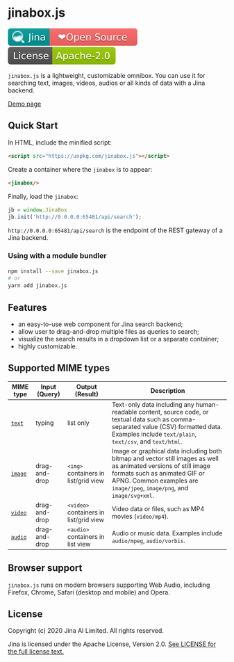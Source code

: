 # jinabox.js

[![Jina](https://github.com/jina-ai/jina/blob/master/.github/badges/jina-badge.svg?raw=true  "We fully commit to open-source")](https://jina.ai)
[![Jina Box](https://github.com/jina-ai/jina/blob/master/.github/badges/license-badge.svg?raw=true  "Jina is licensed under Apache-2.0")](#license)

`jinabox.js` is a lightweight, customizable omnibox. You can use it for searching text, images, videos, audios or all kinds of data with a Jina backend.

[Demo page](https://jinaboxjs.jina.ai)

## Quick Start

In HTML, include the minified script:

```html
<script src="https://unpkg.com/jinabox.js"></script>
```

Create a container where the `jinabox` is to appear:

```html
<jinabox/>
```

Finally, load the `jinabox`:

```javascript
jb = window.JinaBox
jb.init('http://0.0.0.0:65481/api/search');
```

`http://0.0.0.0:65481/api/search` is the endpoint of the REST gateway of a Jina backend.

### Using with a module bundler

```bash
npm install --save jinabox.js
# or
yarn add jinabox.js
```

## Features

- an easy-to-use web component for Jina search backend; 
- allow user to drag-and-drop multiple files as queries to search;
- visualize the search results in a dropdown list or a separate container;
- highly customizable.

## Supported MIME types

| MIME type | Input (Query) | Output (Result) | Description | 
| --- | --- | --- | --- |
| [`text`](https://www.iana.org/assignments/media-types/media-types.xhtml#text) | typing | list only | Text-only data including any human-readable content, source code, or textual data such as comma-separated value (CSV) formatted data. Examples include `text/plain`, `text/csv`, and `text/html`. |
| [`image`](https://www.iana.org/assignments/media-types/media-types.xhtml#image) | drag-and-drop | `<img>` containers in list/grid view | Image or graphical data including both bitmap and vector still images as well as animated versions of still image formats such as animated GIF or APNG. Common examples are `image/jpeg`, `image/png`, and `image/svg+xml`. |
| [`video`](https://www.iana.org/assignments/media-types/media-types.xhtml#video) | drag-and-drop | `<video>`  containers in list/grid view | Video data or files, such as MP4 movies (`video/mp4`). |
| [`audio`](https://www.iana.org/assignments/media-types/media-types.xhtml#audio) | drag-and-drop | `<audio>`  containers in list view | Audio or music data. Examples include `audio/mpeg`, `audio/vorbis`. |


## Browser support

`jinabox.js` runs on modern browsers supporting Web Audio, including Firefox, Chrome, Safari (desktop and mobile) and Opera.

## License

Copyright (c) 2020 Jina AI Limited. All rights reserved.

Jina is licensed under the Apache License, Version 2.0. [See LICENSE for the full license text.](LICENSE)
